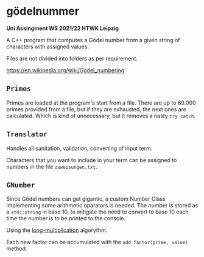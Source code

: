 # gödelnummer
**Uni Assingment WS 2021/22 HTWK Leipzig**

A C++ program that computes a Gödel number from a given string of characters with assigned values.

Files are not divided into folders as per requirement.

https://en.wikipedia.org/wiki/Gödel_numbering 

## ```Primes```
Primes are loaded at the program's start from a file. There are up to 60.000 primes provided from a file, but if they are exhausted, the next ones are calculated. Which is kind of unnecessary, but it removes a nasty ```try catch```.

## ```Translator```
Handles all sanitation, validation, converting of input term.

Characters that you want to include in your term can be assigned to numbers in the file ```zuweisungen.txt```. 

## ```GNumber```
Since Gödel numbers can get gigantic, a custom Number Class implementing some arithmetic oparators is needed.
The number is stored as a ```std::string``` in base 10, to mitigate the need to convert to base 10 each time the number is to be printed to the console.

Using the [long-multiplication](https://en.wikipedia.org/wiki/Multiplication_algorithm#Long_multiplication) algorythm.

Each new factor can be accumulated with the ```add_factor(prime, value)``` method.
